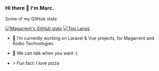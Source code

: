 ### Hi there 👋 I'm Marc.

Some of my GitHub stats:

[![Magarrent's GitHub stats](https://github-readme-stats.vercel.app/api?username=magarrent&count_private=true&show_icons=true)](https://github.com/magarrent)
[![Top Langs](https://github-readme-stats.vercel.app/api/top-langs/?username=magarrent&layout=compact)](https://github.com/magarrent)


- 🔭 I’m currently working on Laravel & Vue projects, for Magarrent and Kodio Technologies
- 💬 We can talk when you want :)

- ⚡ Fun fact: I love pizza 

